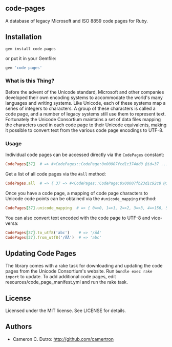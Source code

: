 ## code-pages
A database of legacy Microsoft and ISO 8859 code pages for Ruby.

## Installation

`gem install code-pages`

or put it in your Gemfile:

```ruby
gem 'code-pages'
```

### What is this Thing?

Before the advent of the Unicode standard, Microsoft and other companies developed their own encoding systems to accommodate the world's many languages and writing systems. Like Unicode, each of these systems map a series of integers to characters. A group of these characters is called a code page, and a number of legacy systems still use them to represent text. Fortunately the Unicode Consortium maintains a set of data files mapping the characters used in each code page to their Unicode equivalents, making it possible to convert text from the various code page encodings to UTF-8.

### Usage

Individual code pages can be accessed directly via the `CodePages` constant:

```ruby
CodePages[37]  # => #<CodePages::CodePage:0x00007fcd1c374dd0 @id=37 ... >
```

Get a list of all code pages via the `#all` method:

```ruby
CodePages.all  # => { 37 => #<CodePages::CodePage:0x00007fb23d1c92c8 @id=37 ... >, ... }
```

Once you have a code page, a mapping of code page characters to Unicode code points can be obtained via the `#unicode_mapping` method:

```ruby
CodePages[37].unicode_mapping  # => { 0=>0, 1=>1, 2=>2, 3=>3, 4=>156, 5=>9, ... }
```

You can also convert text encoded with the code page to UTF-8 and vice-versa:

```ruby
CodePages[37].to_utf8('abc')    # => '/ÂÄ'
CodePages[37].from_utf8('/ÂÄ')  # => 'abc'
```

## Updating Code Pages

The library comes with a rake task for downloading and updating the code pages from the Unicode Consortium's website. Run `bundle exec rake import` to update. To add additional code pages, edit resources/code_page_manifest.yml and run the rake task.

## License

Licensed under the MIT license. See LICENSE for details.

## Authors

* Cameron C. Dutro: http://github.com/camertron
